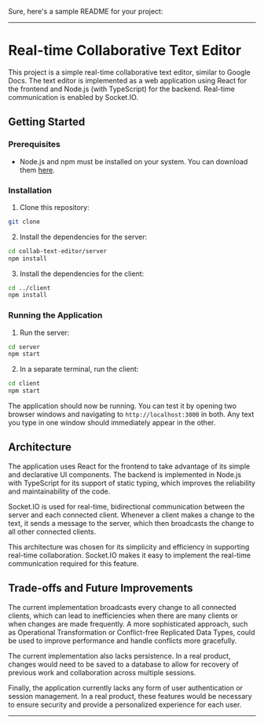 Sure, here's a sample README for your project:

---

# Real-time Collaborative Text Editor

This project is a simple real-time collaborative text editor, similar to Google Docs. The text editor is implemented as a web application using React for the frontend and Node.js (with TypeScript) for the backend. Real-time communication is enabled by Socket.IO.

## Getting Started

### Prerequisites

- Node.js and npm must be installed on your system. You can download them [here](https://nodejs.org/).

### Installation

1. Clone this repository:

```bash
git clone 
```

2. Install the dependencies for the server:

```bash
cd collab-text-editor/server
npm install
```

3. Install the dependencies for the client:

```bash
cd ../client
npm install
```

### Running the Application

1. Run the server:

```bash
cd server
npm start
```

2. In a separate terminal, run the client:

```bash
cd client
npm start
```

The application should now be running. You can test it by opening two browser windows and navigating to `http://localhost:3000` in both. Any text you type in one window should immediately appear in the other.

## Architecture

The application uses React for the frontend to take advantage of its simple and declarative UI components. The backend is implemented in Node.js with TypeScript for its support of static typing, which improves the reliability and maintainability of the code.

Socket.IO is used for real-time, bidirectional communication between the server and each connected client. Whenever a client makes a change to the text, it sends a message to the server, which then broadcasts the change to all other connected clients.

This architecture was chosen for its simplicity and efficiency in supporting real-time collaboration. Socket.IO makes it easy to implement the real-time communication required for this feature.

## Trade-offs and Future Improvements

The current implementation broadcasts every change to all connected clients, which can lead to inefficiencies when there are many clients or when changes are made frequently. A more sophisticated approach, such as Operational Transformation or Conflict-free Replicated Data Types, could be used to improve performance and handle conflicts more gracefully.

The current implementation also lacks persistence. In a real product, changes would need to be saved to a database to allow for recovery of previous work and collaboration across multiple sessions.

Finally, the application currently lacks any form of user authentication or session management. In a real product, these features would be necessary to ensure security and provide a personalized experience for each user.

---

